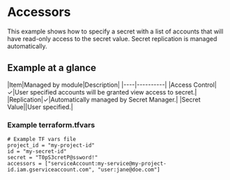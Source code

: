 # Accessors

This example shows how to specify a secret with a list of accounts that will have
read-only access to the secret value. Secret replication is managed automatically.

## Example at a glance

|Item|Managed by module|Description|
|----|----------|
|Access Control|&check;|User specified accounts will be granted view access to secret.|
|Replication|&check;|Automatically managed by Secret Manager.|
|Secret Value||User specified.|

<!-- spell-checker: disable -->
### Example terraform.tfvars

```properties
# Example TF vars file
project_id = "my-project-id"
id = "my-secret-id"
secret = "T0pS3cretP@ssword!"
accessors = ["serviceAccount:my-service@my-project-id.iam.gserviceaccount.com", "user:jane@doe.com"]
```
